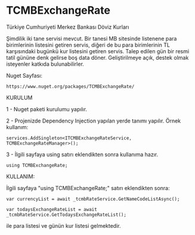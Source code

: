 # TCMBExchangeRate
Türkiye Cumhuriyeti Merkez Bankası Döviz Kurları

Şimdilik iki tane servisi mevcut. Bir tanesi MB sitesinde listenene para birimlerinin listesini getiren servis, diğeri de bu para birimlerinin TL karşısındaki bugünkü kur listesini getiren servis.
Talep edilen gün bir resmi tatil gününe denk gelirse boş data döner. Geliştirilmeye açık, destek olmak isteyenler katkıda bulunabilirler.

Nuget Sayfası:

    https://www.nuget.org/packages/TCMBExchangeRate/


KURULUM

1 - Nuget paketi kurulumu yapılır.

2 - Projenizde Dependency Injection yapılan yerde tanımı yapılır. Örnek kullanım: 

    services.AddSingleton<ITCMBExchangeRateService, TCMBExchangeRateManager>();
    
3 - İlgili sayfaya using satırı eklendikten sonra kullanıma hazır.

    using TCMBExchangeRate;
    
    
KULLANIM:

İlgili sayfaya "using TCMBExchangeRate;" satırı eklendikten sonra:

    var currencyList = await _tcmbRateService.GetNameCodeListAsync();

    var todaysExchangeRateList = await _tcmbRateService.GetTodaysExchangeRateList();

ile para listesi ve günün kur listesi gelmektedir.
